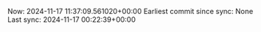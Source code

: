 Now: 2024-11-17 11:37:09.561020+00:00 Earliest commit since sync: None Last sync: 2024-11-17 00:22:39+00:00
